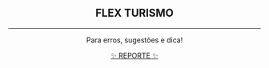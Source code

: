<h2 align="center">FLEX TURISMO</h2>

---

<p align="center">
	Para erros, sugestões e dica!
</p>

<p align="center">
	<a href="./">✨ REPORTE ✨</a>
</p>
